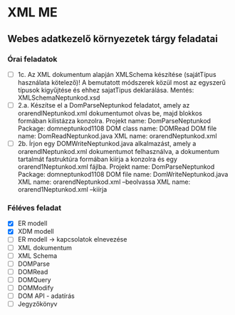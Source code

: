 # XML ME

## Webes adatkezelő környezetek tárgy feladatai

### Órai feladatok

- [ ] 1c. Az XML dokumentum alapján XMLSchema készítése (sajátTípus használata kötelező)! A bemutatott módszerek közül most az egyszerű típusok kigyűjtése és ehhez sajatTipus deklarálása. Mentés: XMLSchemaNeptunkod.xsd
- [ ] 2.a. Készítse el a DomParseNeptunkod feladatot, amely az orarendlNeptunkod.xml dokumentumot olvas be, majd blokkos formában kilistázza konzolra. Projekt name: DomParseNeptunkod Package: domneptunkod1108 DOM class name: DOMRead DOM file name: DomReadNeptunkod.java XML name: orarendNeptunkod.xml
- [ ] 2b. Írjon egy DOMWriteNeptunkod.java alkalmazást, amely a orarendlNeptunkod.xml dokumentumot felhasználva, a dokumentum tartalmát fastruktúra formában kiírja a konzolra és egy orarend1Neptunkod.xml fájlba. Projekt name: DomParseNeptunkod Package: domneptunkod1108 DOM file name: DomWriteNeptunkod.java XML name: orarendNeptunkod.xml –beolvassa XML name: orarend1Neptunkod.xml –kiírja

### Féléves feladat

- [x] ER modell
- [x] XDM modell
- [ ] ER modell -> kapcsolatok elnevezése
- [ ] XML dokumentum
- [ ] XML Schema
- [ ] DOMParse
- [ ] DOMRead
- [ ] DOMQuery
- [ ] DOMModify
- [ ] DOM API - adatírás
- [ ] Jegyzőkönyv